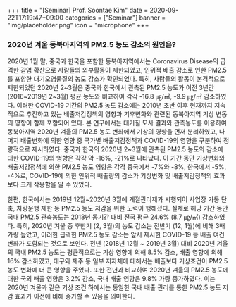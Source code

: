 +++
title = "[Seminar] Prof. Soontae Kim"
date = 2020-09-22T17:19:47+09:00
categories = ["Seminar"]
banner = "img/placeholder.png"
icon = "microphone"
+++
###  2020년 겨울 동북아지역의 PM2.5 농도 감소의 원인은?
2020년 1월 말, 중국과 한국을 포함한 동북아지역에서는 Coronavirus Disease의 급격한 감염 확산으로 사람들의 외부활동이 제한되었고, 인위적 배출 감소로 인한 PM2.5를 포함한 대기오염물질의 농도 감소가 확인되었다. 특히, 사람들의 활동이 본격적으로 제한되었던 2020년 2~3월은 중국과 한국에서 관측된 PM2.5 농도가 이전 3년간 (2016~2019년 2~3월) 평균 농도와 비교하여 각각 -16.8 ㎍/㎥, -9.9 ㎍/㎥ 감소하였다. 이러한 COVID-19 기간의 PM2.5 농도 감소에는 2010년 초반 이후 현재까지 지속적으로 추진하고 있는 배출저감정책의 영향과 기후변화와 관련된 동북아지역 기상 변동의 영향이 함께 포함되어 있다. 본 연구에서는 대기질 모사 결과와 관측농도를 이용하여 동북아지역 2020년 겨울의 PM2.5 농도 변화에서 기상의 영향을 먼저 분리하였고, 나머지 배출변화에 의한 영향 중 국가별 배출저감정책과 COVID-19의 영향을 구분하여 정량적으로 제시하였다. 중국과 한국의 2020년 2~3월에 관측된 PM2.5 농도의 감소에 대한 COVID-19의 영향은 각각 약 -16%, -21%로 나타났다. 이 기간 동안 기상변화와 배출저감정책에 의한 PM2.5 농도 영향은 각각 중국에서 -7%와 -8%, 한국에서 -5%, -4%로, COVID-19에 의한 인위적 배출량의 감소가 기상변화 및 배출저감정책의 효과보다 크게 작용함을 알 수 있었다.

한편, 한국에서는 2019년 12월~2020년 3월에 계절관리제가 시행되어 사업장 가동 단축, 차량운행 제한 등 PM2.5 농도 저감을 위한 노력이 행해졌다. 실제로 해당 기간 동안 국내 PM2.5 관측농도는 2018년 동기간 대비 전국 평균 24.6% (8.7 ㎍/㎥) 감소하였다. 특히, 2020년 겨울 중 후반기 (2, 3월)의 농도 감소는 전반기 (12, 1월)에 비해 3배가량 높았고, 이러한 급격한 PM2.5 농도 감소는 앞서 제시한 COVID-19 등 배출 여건 변화가 포함되는 것으로 보인다. 전년 (2018년 12월 ~ 2019년 3월) 대비 2020년 겨울의 국내 PM2.5 농도는 평균적으로는 기상 영향에 의해 8.5% 감소, 배출 영향에 의해 16% 감소하였고, 대구와 제주 등 일부 지자체에 대해서는 배출보다 기상조건이 PM2.5 농도 변화에 더 큰 영향을 주었다. 또한 전년과 비교하여 2020년 겨울의 PM2.5 농도에 대한 국외 배출 영향은 3.2% 감소, 국내 배출 영향은 9.8% 가량 증가하였다. 이는 2020년 겨울과 같은 기상 조건 하에서는 동일한 국내 배출 관리를 통한 PM2.5 농도 저감 효과가 이전에 비해 증가할 수 있음을 의미한다.
